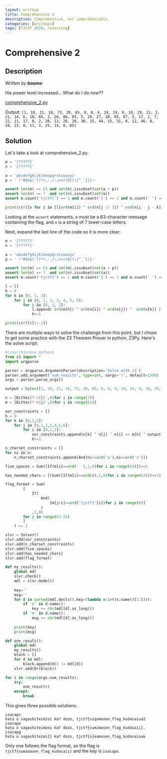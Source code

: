 ```yaml
---
layout: writeup
title: Comprehensive 2
description: Comprehensive, not comprehensible.
categories: [writeups]
tags: [TJCTF 2020, reversing]
---
```


# Comprehensive 2

## Description

*Written by __boomo__*

His power level increased... What do I do now??

[comprehensive_2.py]()

Output: `[1, 18, 21, 18, 73, 20, 65, 8, 8, 4, 24, 24, 9, 18, 29, 21, 3, 21, 14, 6, 18, 83, 2, 26, 86, 83, 5, 20, 27, 28, 85, 67, 5, 17, 2, 7, 12, 11, 17, 0, 2, 20, 12, 26, 26, 30, 15, 44, 15, 31, 0, 12, 46, 8, 28, 23, 0, 11, 3, 25, 14, 0, 65]`

## Solution

Let's take a look at comprehensive_2.py.

```python
m = '[?????]'
n = '[?????]'

a = 'abcdefghijklmnopqrstuvwxyz'
p = ' !"#$%&\'()*+,-./:;<=>?@[\\]^_`{|}~'

assert len(m) == 63 and set(m).issubset(set(a + p))
assert len(n) == 7  and set(n).issubset(set(a))
assert m.count('tjctf{') == 1 and m.count('}') == 1 and m.count(' ') == 5

print(str([x for z in [[[ord(m[i]) ^ ord(n[j // 3]) ^ ord(n[i - j - k]) ^ ord(n[k // 21]) for i in range(j + k, j + k + 3)] for j in range (0, 21, 3)] for k in range(0, len(m), 21)] for y in z for x in y])[1:-1])
```

Looking at the `assert` statements, `m` must be a 63-character message containing the flag, and `n` is a string of 7 lower-case letters.

Next, expand the last line of the code so it is more clear:

```python
m = '[?????]'
n = '[?????]'

a = 'abcdefghijklmnopqrstuvwxyz'
p = ' !"#$%&\'()*+,-./:;<=>?@[\\]^_`{|}~'

assert len(m) == 63 and set(m).issubset(set(a + p))
assert len(n) == 7  and set(n).issubset(set(a))
assert m.count('tjctf{') == 1 and m.count('}') == 1 and m.count(' ') == 5

l = []
h = 0
for k in [0, 1, 2]:
    for j in [0, 1, 2, 3, 4, 5, 6]:
        for i in [0, 1, 2]:
            l.append( ord(m[h]) ^ ord(n[i]) ^ ord(n[j]) ^  ord(n[k]) )
            h+=1

print(str(l)[1:-1])
```

There are multiple ways to solve the challenge from this point, but I chose to get some practice with the Z3 Theorem Prover in python, Z3Py. Here's the solve script:

```python
#!/usr/bin/env python3
from z3 import *
import argparse

parser = argparse.ArgumentParser(description='Solve with z3')
parser.add_argument('num_results', type=int, nargs='?', default=1000)
args = parser.parse_args()

output = bytes([1, 18, 21, 18, 73, 20, 65, 8, 8, 4, 24, 24, 9, 18, 29, 21, 3, 21, 14, 6, 18, 83, 2, 26, 86, 83, 5, 20, 27, 28, 85, 67, 5, 17, 2, 7, 12, 11, 17, 0, 2, 20, 12, 26, 26, 30, 15, 44, 15, 31, 0, 12, 46, 8, 28, 23, 0, 11, 3, 25, 14, 0, 65]) 

n = [BitVec(f'n{i}',8)for i in range(7)]
m = [BitVec(f'm{i}',8)for i in range(63)]

xor_constraints = []
h = 0
for k in [0,1,2]:
    for j in [0,1,2,3,4,5,6]:
        for i in [0,1,2]:
            xor_constraints.append(n[k] ^ n[j] ^ n[i] == m[h] ^ output[h])
            h+=1

n_charset_constraints = []
for ni in n:
    n_charset_constraints.append(And(ni>=ord('a'),ni<=ord('z')))

five_spaces = Sum([If(m[i]==ord(' '),1,0)for i in range(63)])==5

has_needed_chars = [(Sum([If(m[i]==ord(c),1,0)for i in range(63)])>=1) for c in 'tjctf{}']

flag_format = Sum(
        [
            If(
                And(
                    [m[j+i]==ord('tjctf{'[i])for i in range(6)]
                )
            ,1,0)
        for j in range(63-25)
        ]
    ) >= 1

slvr = Solver()
slvr.add(xor_constraints)
slvr.add(n_charset_constraints)
slvr.add(five_spaces)
slvr.add(has_needed_chars)
slvr.add(flag_format)

def my_results():
    global mdl
    slvr.check()
    mdl = slvr.model()
    
    key=''
    msg=''
    for d in sorted(mdl.decls(),key=(lambda x:int(x.name()[1:]))):
        if 'n' in d.name():
            key += chr(mdl[d].as_long())
        if 'm' in d.name():
            msg += chr(mdl[d].as_long())
    
    print(key)
    print(msg)

def one_result():
    global mdl
    my_results()
    block = []
    for d in mdl:
        block.append(d() != mdl[d])
    slvr.add(Or(block))

for i in range(args.num_results):
    try:
        one_result()
    except:
        break
```

This gives three possible solutions:

```
isacaps
hata o sagashiteim}oi ka? dozo, tjctf{siqumasen_flag_kudasaiua2
isacapo
hata o sagashiteimasu ka? dozo, tjctf{sumimasen_flag_kudasaii}.
isacapg
hata o sagashiteimi{} ka? dozo, tjctf{s}eamasen_flag_kudasaiau&
```

Only one follows the flag format, so the flag is `tjctf{sumimasen_flag_kudasaii}` and the key is `isacapo`.
